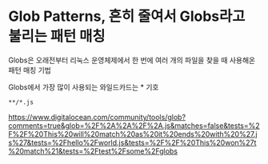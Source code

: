 # Glob Patterns, 흔히 줄여서 Globs라고 불리는 패턴 매칭  
Globs은 오래전부터 리눅스 운영체제에서 한 번에 여러 개의 파일을 찾을 때 사용해온 패턴 매칭 기법  

Globs에서 가장 많이 사용되는 와일드카드는 * 기호

`**/*.js`

https://www.digitalocean.com/community/tools/glob?comments=true&glob=%2F%2A%2A%2F%2A.js&matches=false&tests=%2F%2F%20This%20will%20match%20as%20it%20ends%20with%20%27.js%27&tests=%2Fhello%2Fworld.js&tests=%2F%2F%20This%20won%27t%20match%21&tests=%2Ftest%2Fsome%2Fglobs